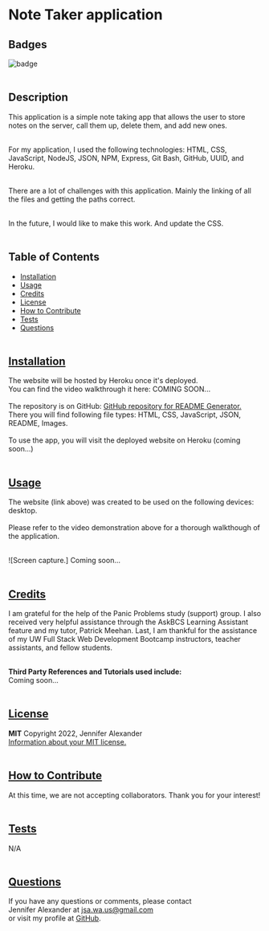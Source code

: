 # Note Taker application


  ## Badges
  ![badge](https://img.shields.io/badge/license-MIT-blue)
  <br><br>
  

  ## Description
  This application is a simple note taking app that allows the user to store notes on the server, call them up, delete them, and add new ones.
  <br><br>

  For my application, I used the following technologies: HTML, CSS, JavaScript, NodeJS, JSON, NPM, Express, Git Bash, GitHub, UUID, and Heroku.
  <br><br>

  There are a lot of challenges with this application. Mainly the linking of all the files and getting the paths correct. 
  <br><br>
  
  In the future, I would like to make this work. And update the CSS.
  <br><br>

## Table of Contents
  - [Installation](#installation)
  - [Usage](#usage)
  - [Credits](#credits)
  - [License](#license)
  - [How to Contribute](#how-to-contribute)
  - [Tests](#tests)
  - [Questions](#questions)
  <br><br>

  ## [Installation](#table-of-contents)
  The website will be hosted by Heroku once it's deployed. <br>
  You can find the video walkthrough it here: COMING SOON...
  <br><br>
  The repository is on GitHub: [GitHub repository for README Generator.](https://github.com/jsalexan/note-taker) <br>
  There you will find following file types: 
   HTML, CSS, JavaScript, JSON, README, Images.
  <br><br>
  To use the app, you will visit the deployed website on Heroku (coming soon...)  <br><br>

## [Usage](#table-of-contents)
  The website (link above) was created to be used on the following devices:<br> 
   desktop.<br><br>
  Please refer to the video demonstration above for a thorough walkthough of the application. <br><br>

  ![Screen capture.] Coming soon...
  <br><br>

  ## [Credits](#table-of-contents) 
  I am grateful for the help of the Panic Problems study (support) group. I also received very helpful assistance through the AskBCS Learning Assistant feature and my tutor, Patrick Meehan. Last, I am thankful for the assistance of my UW Full Stack Web Development Bootcamp instructors, teacher assistants, and fellow students.
  <br><br>

  **Third Party References and Tutorials used include:** 
  <br>
 Coming soon...
  <br><br>

  
  ## [License](#table-of-contents)
  **MIT** Copyright 2022, Jennifer Alexander<br>
  [Information about your MIT license.](https://opensource.org/licenses/MIT)
  <br><br>
  

  ## [How to Contribute](#table-of-contents)
  At this time, we are not accepting collaborators. Thank you for your interest!
  <br><br>

  ## [Tests](#table-of-contents)
  N/A
  <br><br>

  ## [Questions](#table-of-contents)
  If you have any questions or comments, please contact <br>Jennifer Alexander at jsa.wa.us@gmail.com <br>or visit my profile at [GitHub](https://github.com/jsalexan/).

  